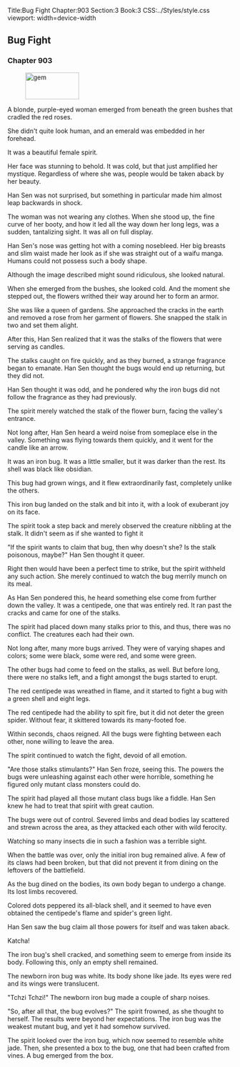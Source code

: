 Title:Bug Fight 
Chapter:903 
Section:3 
Book:3 
CSS:../Styles/style.css 
viewport: width=device-width
  
## Bug Fight
### Chapter 903 
<figure>
	<img src="../Images/gem.gif" alt="gem" id="gem" width="120" height="60" />
</figure>
  

  
  A blonde, purple-eyed woman emerged from beneath the green bushes that cradled the red roses.

She didn't quite look human, and an emerald was embedded in her forehead.

It was a beautiful female spirit.

Her face was stunning to behold. It was cold, but that just amplified her mystique. Regardless of where she was, people would be taken aback by her beauty.

Han Sen was not surprised, but something in particular made him almost leap backwards in shock.

The woman was not wearing any clothes. When she stood up, the fine curve of her booty, and how it led all the way down her long legs, was a sudden, tantalizing sight. It was all on full display.

Han Sen's nose was getting hot with a coming nosebleed. Her big breasts and slim waist made her look as if she was straight out of a waifu manga. Humans could not possess such a body shape.

Although the image described might sound ridiculous, she looked natural.

When she emerged from the bushes, she looked cold. And the moment she stepped out, the flowers writhed their way around her to form an armor.

She was like a queen of gardens. She approached the cracks in the earth and removed a rose from her garment of flowers. She snapped the stalk in two and set them alight.

After this, Han Sen realized that it was the stalks of the flowers that were serving as candles.

The stalks caught on fire quickly, and as they burned, a strange fragrance began to emanate. Han Sen thought the bugs would end up returning, but they did not.

Han Sen thought it was odd, and he pondered why the iron bugs did not follow the fragrance as they had previously.

The spirit merely watched the stalk of the flower burn, facing the valley's entrance.

Not long after, Han Sen heard a weird noise from someplace else in the valley. Something was flying towards them quickly, and it went for the candle like an arrow.

It was an iron bug. It was a little smaller, but it was darker than the rest. Its shell was black like obsidian.

This bug had grown wings, and it flew extraordinarily fast, completely unlike the others.

This iron bug landed on the stalk and bit into it, with a look of exuberant joy on its face.

The spirit took a step back and merely observed the creature nibbling at the stalk. It didn't seem as if she wanted to fight it

"If the spirit wants to claim that bug, then why doesn't she? Is the stalk poisonous, maybe?" Han Sen thought it queer.

Right then would have been a perfect time to strike, but the spirit withheld any such action. She merely continued to watch the bug merrily munch on its meal.

As Han Sen pondered this, he heard something else come from further down the valley. It was a centipede, one that was entirely red. It ran past the cracks and came for one of the stalks.

The spirit had placed down many stalks prior to this, and thus, there was no conflict. The creatures each had their own.

Not long after, many more bugs arrived. They were of varying shapes and colors; some were black, some were red, and some were green.

The other bugs had come to feed on the stalks, as well. But before long, there were no stalks left, and a fight amongst the bugs started to erupt.

The red centipede was wreathed in flame, and it started to fight a bug with a green shell and eight legs.

The red centipede had the ability to spit fire, but it did not deter the green spider. Without fear, it skittered towards its many-footed foe.

Within seconds, chaos reigned. All the bugs were fighting between each other, none willing to leave the area.

The spirit continued to watch the fight, devoid of all emotion.

"Are those stalks stimulants?" Han Sen froze, seeing this. The powers the bugs were unleashing against each other were horrible, something he figured only mutant class monsters could do.

The spirit had played all those mutant class bugs like a fiddle. Han Sen knew he had to treat that spirit with great caution.

The bugs were out of control. Severed limbs and dead bodies lay scattered and strewn across the area, as they attacked each other with wild ferocity.

Watching so many insects die in such a fashion was a terrible sight.

When the battle was over, only the initial iron bug remained alive. A few of its claws had been broken, but that did not prevent it from dining on the leftovers of the battlefield.

As the bug dined on the bodies, its own body began to undergo a change. Its lost limbs recovered.

Colored dots peppered its all-black shell, and it seemed to have even obtained the centipede's flame and spider's green light.

Han Sen saw the bug claim all those powers for itself and was taken aback.

Katcha!

The iron bug's shell cracked, and something seem to emerge from inside its body. Following this, only an empty shell remained.

The newborn iron bug was white. Its body shone like jade. Its eyes were red and its wings were translucent.

"Tchzi Tchzi!" The newborn iron bug made a couple of sharp noises.

"So, after all that, the bug evolves?" The spirit frowned, as she thought to herself. The results were beyond her expectations. The iron bug was the weakest mutant bug, and yet it had somehow survived.

The spirit looked over the iron bug, which now seemed to resemble white jade. Then, she presented a box to the bug, one that had been crafted from vines. A bug emerged from the box.
